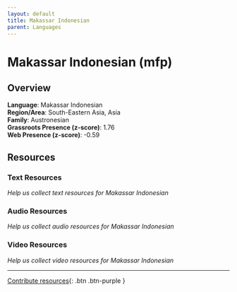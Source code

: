 ```yaml
---
layout: default
title: Makassar Indonesian
parent: Languages
---
```


# Makassar Indonesian (mfp)

## Overview

**Language**: Makassar Indonesian  
**Region/Area**: South-Eastern Asia, Asia  
**Family**: Austronesian  
**Grassroots Presence (z-score)**: 1.76  
**Web Presence (z-score)**: -0.59  

## Resources

### Text Resources
*Help us collect text resources for Makassar Indonesian*

### Audio Resources
*Help us collect audio resources for Makassar Indonesian*

### Video Resources
*Help us collect video resources for Makassar Indonesian*

---

[Contribute resources](https://forms.office.com/e/1SfLJx3u1r){: .btn .btn-purple }
